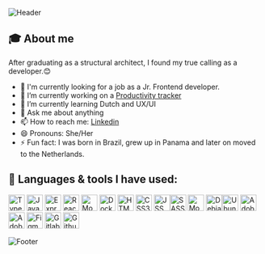 ![Header](https://capsule-render.vercel.app/api?type=waving&color=F9876F&height=150&section=header&text=Hello%20World!%20I'm%20Brenda.&fontSize=30&fontAlignY=25&fontColor=fff&animation=fadeIn)
## :mortar_board: About me
After graduating as a structural architect, I found my true calling as a developer.:blush:   
- :eyes: I'm currently looking for a job as a Jr. Frontend developer.  
- 🔭 I’m currently working on a [Productivity tracker](https://github.com/bckto/typescript-practice)
- 🌱 I’m currently learning Dutch and UX/UI
- 💬 Ask me about anything
- 📫 How to reach me: [Linkedin](https://www.linkedin.com/in/brenda-cecato/)
- 😄 Pronouns: She/Her
- ⚡ Fun fact: I was born in Brazil, grew up in Panama and later on moved to the Netherlands.

## :wrench: Languages & tools I have used:
<img height="32" width="32" src="https://cdn.jsdelivr.net/npm/simple-icons@v4/icons/typescript.svg" alt="Typescript" /> <img height="32" width="32" src="https://cdn.jsdelivr.net/npm/simple-icons@v4/icons/javascript.svg" alt="Javascript"/> <img height="32" width="32" src="https://cdn.jsdelivr.net/npm/simple-icons@v4/icons/express.svg" alt="Express"/> <img height="32" width="32" src="https://cdn.jsdelivr.net/npm/simple-icons@v4/icons/react.svg" alt="React"/> <img height="32" width="32" src="https://cdn.jsdelivr.net/npm/simple-icons@v4/icons/mobx.svg" alt="Mobx"/> <img height="32" width="32" src="https://cdn.jsdelivr.net/npm/simple-icons@v4/icons/docker.svg" alt="Docker"/> <img height="32" width="32" src="https://cdn.jsdelivr.net/npm/simple-icons@v4/icons/html5.svg" alt="HTML5" /> <img height="32" width="32" src="https://cdn.jsdelivr.net/npm/simple-icons@v4/icons/css3.svg" alt="CSS3"/> <img height="32" width="32" src="https://cdn.jsdelivr.net/npm/simple-icons@v4/icons/jss.svg" alt="JSS"/><img height="32" width="32" src="https://cdn.jsdelivr.net/npm/simple-icons@v4/icons/sass.svg" alt="SASS"/> <img height="32" width="32" src="https://cdn.jsdelivr.net/npm/simple-icons@v4/icons/mongodb.svg" alt="MongoDB"/> <img height="32" width="32" src="https://cdn.jsdelivr.net/npm/simple-icons@v4/icons/debian.svg" alt="Debian"/><img height="32" width="32" src="https://cdn.jsdelivr.net/npm/simple-icons@v4/icons/ubuntu.svg" alt="Ubuntu"/> <img height="32" width="32" src="https://cdn.jsdelivr.net/npm/simple-icons@v4/icons/adobephotoshop.svg" alt="Adobe Photoshop"/> <img height="32" width="32" src="https://cdn.jsdelivr.net/npm/simple-icons@v4/icons/adobeindesign.svg" alt="Adobe Indesign"/> <img height="32" width="32" src="https://cdn.jsdelivr.net/npm/simple-icons@v4/icons/figma.svg" alt="Figma"/> <img height="32" width="32" src="https://cdn.jsdelivr.net/npm/simple-icons@v4/icons/gitlab.svg" alt="Gitlab"/> <img height="32" width="32" src="https://cdn.jsdelivr.net/npm/simple-icons@v4/icons/github.svg" alt="Github"/>

![Footer](https://capsule-render.vercel.app/api?type=rect&color=FCB2A2&height=30&section=footer&fontSize=30&fontAlignY=25&fontColor=fff&animation=fadeIn)

